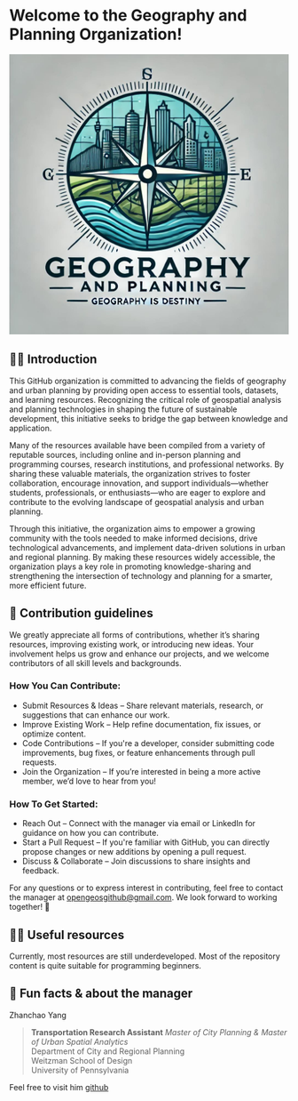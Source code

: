 # Welcome to the Geography and Planning Organization!

![](Geography_Planning_Firm_Logo.jpeg)

## 🙋‍♀️ Introduction
This GitHub organization is committed to advancing the fields of geography and urban planning by providing open access to essential tools, datasets, and learning resources. Recognizing the critical role of geospatial analysis and planning technologies in shaping the future of sustainable development, this initiative seeks to bridge the gap between knowledge and application.

Many of the resources available have been compiled from a variety of reputable sources, including online and in-person planning and programming courses, research institutions, and professional networks. By sharing these valuable materials, the organization strives to foster collaboration, encourage innovation, and support individuals—whether students, professionals, or enthusiasts—who are eager to explore and contribute to the evolving landscape of geospatial analysis and urban planning.

Through this initiative, the organization aims to empower a growing community with the tools needed to make informed decisions, drive technological advancements, and implement data-driven solutions in urban and regional planning. By making these resources widely accessible, the organization plays a key role in promoting knowledge-sharing and strengthening the intersection of technology and planning for a smarter, more efficient future.

## 🌈 Contribution guidelines
We greatly appreciate all forms of contributions, whether it’s sharing resources, improving existing work, or introducing new ideas. Your involvement helps us grow and enhance our projects, and we welcome contributors of all skill levels and backgrounds.

### How You Can Contribute:
- Submit Resources & Ideas – Share relevant materials, research, or suggestions that can enhance our work.
- Improve Existing Work – Help refine documentation, fix issues, or optimize content.
- Code Contributions – If you're a developer, consider submitting code improvements, bug fixes, or feature enhancements through pull requests.
- Join the Organization – If you’re interested in being a more active member, we’d love to hear from you!

### How To Get Started:
- Reach Out – Connect with the manager via email or LinkedIn for guidance on how you can contribute.
- Start a Pull Request – If you're familiar with GitHub, you can directly propose changes or new additions by opening a pull request.
- Discuss & Collaborate – Join discussions to share insights and feedback.

For any questions or to express interest in contributing, feel free to contact the manager at opengeosgithub@gmail.com. We look forward to working together! 🚀

## 👩‍💻 Useful resources
Currently, most resources are still underdeveloped.
Most of the repository content is quite suitable for programming beginners.

## 🍿 Fun facts & about the manager

Zhanchao Yang

> **Transportation Research Assistant**
> *Master of City Planning & Master of Urban Spatial Analytics* </br>
> Department of City and Regional Planning </br>
> Weitzman School of Design </br>
> University of Pennsylvania


Feel free to visit him [github](https://github.com/zyang91)
